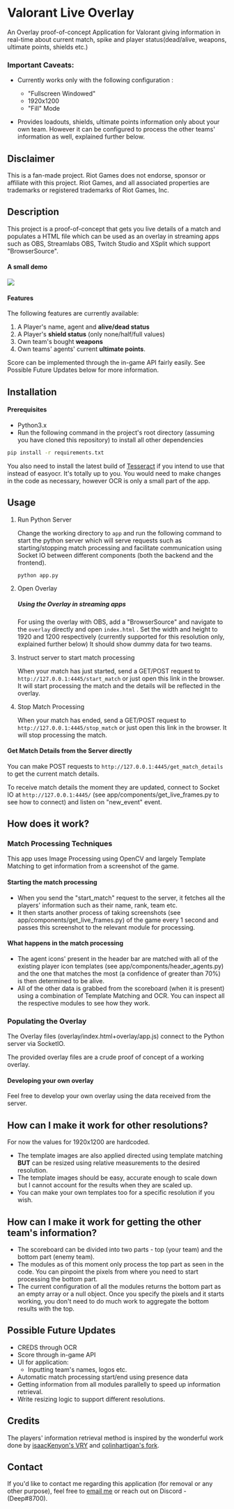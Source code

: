 # Valorant Live Overlay

An Overlay proof-of-concept Application for Valorant giving information in real-time about current match, spike and player status(dead/alive, weapons, ultimate points, shields etc.)

### Important Caveats:
- Currently works only with the following configuration :
	- "Fullscreen Windowed"
	- 1920x1200
	- "Fill" Mode
	
- Provides loadouts, shields, ultimate points information only about your own team. However it can be configured to process the other teams' information as well, explained further below.
## Disclaimer

This is a fan-made project. Riot Games does not endorse, sponsor or affiliate with this project. Riot Games, and all associated properties are trademarks or registered trademarks of Riot Games, Inc.
## Description
This project is a proof-of-concept that gets you live details of a match and populates a HTML file which can be used as an overlay in streaming apps such as  OBS, Streamlabs OBS, Twitch Studio and XSplit which support "BrowserSource".  
#### A small demo

![](demo.gif)

#### Features

The following features are currently available:
1. A Player's name, agent and **alive/dead status**
2. A Player's **shield status** (only none/half/full values)
3. Own team's bought **weapons**
4. Own teams' agents' current **ultimate points**.

Score can be implemented through the in-game API fairly easily. See Possible Future Updates below for more information.
## Installation

#### Prerequisites 
- Python3.x
- Run the following command in the project's root directory (assuming you have cloned this repository) to install all other dependencies

```sh
pip install -r requirements.txt
```
You also need to install the latest build of  [Tesseract](https://github.com/UB-Mannheim/tesseract/wiki) if you intend to use that instead of easyocr. It's totally up to you. You would need to make changes in the code as necessary, however OCR is only a small part of the app.
## Usage

1.  Run Python Server

	Change the working directory to ```app``` and run the following command to start the python server which will serve requests such as starting/stopping match processing and facilitate communication using Socket IO between different components (both the backend and the frontend).
	```
	python app.py
	```
2. Open Overlay
	##### Using the Overlay in streaming apps
	For using the overlay with OBS, add a "BrowserSource" and navigate to the  ```overlay```  directly and open  ```index.html``` . Set the width and height to 1920 and 1200 respectively (currently supported for this resolution only, explained further below) It should show dummy data for two teams.

3. Instruct server to start match processing
	
	When your match has just started, send a GET/POST request to ```http://127.0.0.1:4445/start_match``` or just open this link in the browser. It will start processing the match and the details will be reflected in the overlay. 
4. Stop Match Processing
		
	When your match has ended, send a GET/POST request to ```http://127.0.0.1:4445/stop_match``` or just open this link in the browser. It will stop processing the match.
#### Get Match Details from the Server directly

You can make POST requests to  ```http://127.0.0.1:4445/get_match_details``` to get the current match details.

To receive match details the moment they are updated, connect to Socket IO at  ```http://127.0.0.1:4445/```  (see app/components/get_live_frames.py to see how to connect) and listen on "new_event" event.
 
## How does it work?

### Match Processing Techniques
This app uses Image Processing using OpenCV and largely Template Matching to get information from a screenshot of the game.

#### Starting the match processing
- When you send the "start_match" request to the server, it fetches all the players' information such as their name, rank, team etc.
- It then starts another process of taking screenshots (see app/components/get_live_frames.py) of the game every 1 second and passes this screenshot to the relevant module for processing.

#### What happens in the match processing

- The agent icons' present in the header bar are matched with all of the existing player icon templates (see app/components/header_agents.py)  and the one that matches the most (a confidence of greater than 70%) is then determined to be alive.
- All of the other data is grabbed from the scoreboard (when it is present) using a combination of Template Matching and OCR. You can inspect all the respective modules to see how they work.
 
### Populating the Overlay

The Overlay files (overlay/index.html+overlay/app.js) connect to the Python server via SocketIO. 

The provided overlay files are a crude proof of concept of a working overlay. 

#### Developing your own overlay

Feel free to develop your own overlay using the data received from the server. 
 


## How can I make it work for other resolutions?

For now the values for 1920x1200 are hardcoded. 

- The template images are also applied directed using template matching **BUT** can be resized using relative measurements to the desired resolution.  
-  The template images should be easy, accurate enough to scale down but I cannot account for the results when they are scaled up.
- You can make your own templates too for a specific resolution if you wish.


## How can I make it work for getting the other team's information?

- The scoreboard can be divided into two parts - top (your team) and the bottom part (enemy team). 
- The modules as of this moment only process the top part as seen in the code. You can pinpoint the pixels from where you need to start processing the bottom part.
- The current configuration of all the modules returns the bottom part as an empty array or a null object. Once you specify the pixels and it starts working, you don't need to do much work to aggregate the bottom results with the top.


## Possible Future Updates
- CREDS through OCR
- Score through in-game API
- UI for application:
	- Inputting team's names, logos etc.
- Automatic match processing start/end using presence data
- Getting information from all modules parallelly to speed up information retrieval.
- Write resizing logic to support different resolutions.

## Credits

The players' information retrieval method is inspired by the wonderful work done by  [isaacKenyon's VRY](https://github.com/isaacKenyon/VALORANT-rank-yoinker) and [colinhartigan's fork](https://github.com/colinhartigan/valorant-live-match-rank-grabber).

 ## Contact
 If you'd like to contact me regarding this application (for removal or any other purpose), feel free to  [email me](mailto:deepsidh912@gmail.com) or reach out on Discord - (Deep#8700). 
